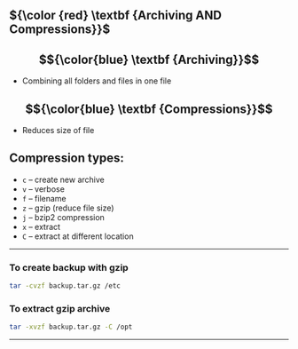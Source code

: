 ## ${\color {red} \textbf {Archiving AND Compressions}}$

## $${\color{blue} \textbf {Archiving}}$$
- Combining all folders and files in one file

## $${\color{blue} \textbf {Compressions}}$$
- Reduces size of file

## Compression types:

* `c` – create new archive
* `v` – verbose
* `f` – filename
* `z` – gzip (reduce file size)
* `j` – bzip2 compression
* `x` – extract
* `C` – extract at different location
  

---

### **To create backup with gzip**

```bash
tar -cvzf backup.tar.gz /etc
```

### **To extract gzip archive**

```bash
tar -xvzf backup.tar.gz -C /opt
```

---
